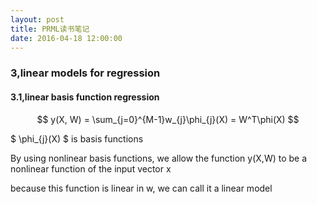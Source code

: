 ```yaml
---
layout: post
title: PRML读书笔记
date: 2016-04-18 12:00:00
---
```

### 3,linear models for regression

#### 3.1,linear basis function regression

$$ y(X, W) = \sum_{j=0}^{M-1}w_{j}\phi_{j}(X) = W^T\phi(X) $$

$ \phi_{j}(X) $
is basis functions

By using nonlinear basis functions, we allow the function y(X,W) to be a nonlinear function of the input vector x

because this function is linear in w, we can call it a linear model
